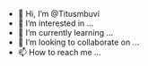 - 👋 Hi, I’m @Titusmbuvi
- 👀 I’m interested in ...
- 🌱 I’m currently learning ...
- 💞️ I’m looking to collaborate on ...
- 📫 How to reach me ...

<!---
Titusmbuvi/Titusmbuvi is a ✨ special ✨ repository because its `README.md` (this file) appears on your GitHub profile.
You can click the Preview link to take a look at your changes.
--->
